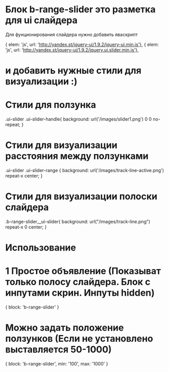 Блок b-range-slider это разметка для ui слайдера
================================================

Для фунционирования слайдера нужно добавить яваскрипт

{ elem: 'js', url: 'http://yandex.st/jquery-ui/1.9.2/jquery-ui.min.js'},
{ elem: 'js', url: 'http://yandex.st/jquery-ui/1.9.2/jquery.ui.slider.min.js'},


и добавить нужные стили для визуализации :)
===============================================

# Стили для ползунка
.ui-slider .ui-slider-handle{
    background: url('/images/slider1.png') 0 0 no-repeat;
}

# Стили для визуализации расстояния между ползунками
.ui-slider .ui-slider-range {
    background: url('/images/track-line-active.png') repeat-x center;
}

# Стили для визуализации полоски слайдера
.b-range-slider__ui-slider{
    background: url("/images/track-line.png") repeat-x 0 center;
}

Использование
=============================

# 1 Простое объявление (Показыват только полосу слайдера. Блок с инпутами скрин. Инпуты hidden)
{
    block: 'b-range-slider'
}

# Можно задать положение ползунков (Если не установлено выставляется 50-1000)
{
    block: 'b-range-slider',
    min: '100',
    max: '1000'
}